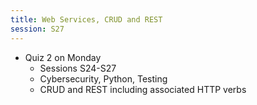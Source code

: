 ```yaml
---
title: Web Services, CRUD and REST
session: S27
---
```


* Quiz 2 on Monday
    * Sessions S24-S27
    * Cybersecurity, Python, Testing
    * CRUD and REST including associated HTTP verbs

